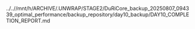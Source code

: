 ../..//mnt/h/ARCHIVE/.UNWRAP/STAGE2/DuRiCore_backup_20250807_094339_optimal_performance/backup_repository/day10_backup/DAY10_COMPLETION_REPORT.md